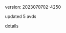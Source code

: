 version: 2023070702-4250

updated 5 avds

[details](https://github.com/0x74f917491bfa7ebfa379/ali_avd_db/blob/master/change_log/2023/07/07/02/4250.txt)